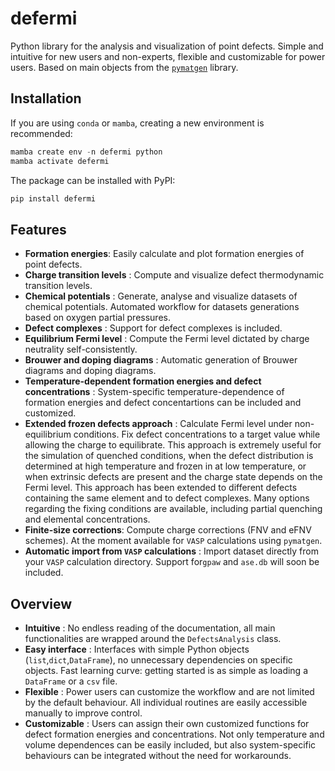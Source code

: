 # defermi

Python library for the analysis and visualization of point defects. Simple and intuitive for new users and non-experts, flexible and customizable for power users. Based on main objects from the [`pymatgen`](https://pymatgen.org/) library.


## Installation

If you are using `conda` or `mamba`, creating a new environment is recommended:
```python
mamba create env -n defermi python
mamba activate defermi
```

The package can be installed with PyPI:
```python
pip install defermi
```

## Features 

- **Formation energies**: Easily calculate and plot formation energies of point defects.
- **Charge transition levels** : Compute and visualize defect thermodynamic transition levels.
- **Chemical potentials** : Generate, analyse and visualize datasets of chemical potentials. Automated workflow for datasets generations based on oxygen partial pressures. 
- **Defect complexes** : Support for defect complexes is included. 
- **Equilibrium Fermi level** : Compute the Fermi level dictated by charge neutrality self-consistently.
- **Brouwer and doping diagrams** : Automatic generation of Brouwer diagrams and doping diagrams.
- **Temperature-dependent formation energies and defect concentrations** : System-specific temperature-dependence of formation energies and defect concentartions can be included and customized.
- **Extended frozen defects approach** : Calculate Fermi level under non-equilibrium conditions. Fix defect concentrations to a target value while allowing the charge to equilibrate. This approach is extremely useful for the simulation of quenched conditions, when the defect distribution is determined at high temperature and frozen in at low temperature, or when extrinsic defects are present and the charge state depends on the Fermi level. This approach has been extended to different defects containing the same element and to defect complexes. Many options regarding the fixing conditions are available, including partial quenching and elemental concentrations.
- **Finite-size corrections**: Compute charge corrections (FNV and eFNV schemes). At the moment available for `VASP` calculations using `pymatgen`.
- **Automatic import from `VASP` calculations** : Import dataset directly from your `VASP` calculation directory. Support for`gpaw` and `ase.db` will soon be included.

## Overview
- **Intuitive** : No endless reading of the documentation, all main functionalities are wrapped around the `DefectsAnalysis` class.
- **Easy interface** : Interfaces with simple Python objects (`list`,`dict`,`DataFrame`), no unnecessary dependencies on specific objects. Fast learning curve: getting started is as simple as loading a `DataFrame` or a `csv` file.
- **Flexible** : Power users can customize the workflow and are not limited by the default behaviour. All individual routines are easily accessible manually to improve control.
- **Customizable** : Users can assign their own customized functions for defect formation energies and concentrations. Not only temperature and volume dependences can be easily included, but also system-specific behaviours can be integrated without the need for workarounds. 
